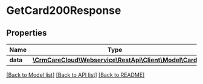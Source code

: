 # GetCard200Response

## Properties
Name | Type | Description | Notes
------------ | ------------- | ------------- | -------------
**data** | [**\CrmCareCloud\Webservice\RestApi\Client\Model\Card**](Card.md) |  | [optional] 

[[Back to Model list]](../../README.md#documentation-for-models) [[Back to API list]](../../README.md#documentation-for-api-endpoints) [[Back to README]](../../README.md)

